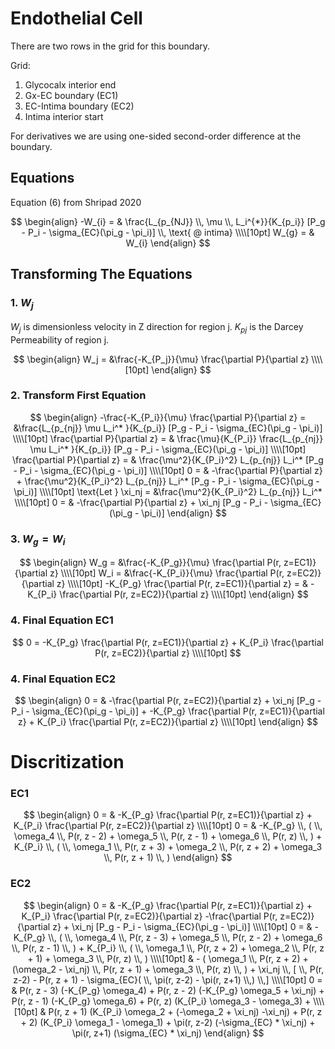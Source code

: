 # Endothelial Cell

There are two rows in the grid for this boundary.

Grid:   
1. Glycocalx interior end  
2. Gx-EC boundary (EC1)  
3. EC-Intima boundary (EC2)  
4. Intima interior start  
 
For derivatives we are using one-sided second-order difference at the boundary.


## Equations

Equation (6) from Shripad 2020

$$
\begin{align}
-W_{i} = & \frac{L_{p_{NJ}} \\, \mu \\, L_i^{*}}{K_{p_i}} [P_g - P_i - \sigma_{EC}(\pi_g - \pi_i)] \\, \text{ @ intima} \\\\[10pt]
W_{g} = & W_{i}
\end{align} 
$$

## Transforming The Equations

### 1. $W_j$  

$W_j$ is dimensionless velocity in Z direction for region j. $K_{pj}$ is the Darcey Permeability of region j.

$$
\begin{align}
W_j = &\frac{-K_{P_j}}{\mu} \frac{\partial P}{\partial z} \\\\[10pt]
\end{align}
$$

### 2. Transform First Equation

$$
\begin{align}
-\frac{-K_{P_i}}{\mu} \frac{\partial P}{\partial z} = &\frac{L_{p_{nj}}  \mu  L_i^* }{K_{p_i}} [P_g - P_i - \sigma_{EC}(\pi_g - \pi_i)] \\\\[10pt]  
\frac{\partial P}{\partial z} = & \frac{\mu}{K_{P_i}}   \frac{L_{p_{nj}}  \mu  L_i^* }{K_{p_i}} [P_g - P_i - \sigma_{EC}(\pi_g - \pi_i)] \\\\[10pt]  
\frac{\partial P}{\partial z} = & \frac{\mu^2}{K_{P_i}^2} L_{p_{nj}}   L_i^* [P_g - P_i - \sigma_{EC}(\pi_g - \pi_i)] \\\\[10pt]  
0 = & -\frac{\partial P}{\partial z} + \frac{\mu^2}{K_{P_i}^2} L_{p_{nj}}   L_i^* [P_g - P_i - \sigma_{EC}(\pi_g - \pi_i)] \\\\[10pt]  
\text{Let } \xi_nj = &\frac{\mu^2}{K_{P_i}^2} L_{p_{nj}}   L_i^* \\\\[10pt]  
0 = & -\frac{\partial P}{\partial z} + \xi_nj [P_g - P_i - \sigma_{EC}(\pi_g - \pi_i)]
\end{align} 
$$

### 3. $W_{g} = W_{i}$

$$
\begin{align}
W_g = &\frac{-K_{P_g}}{\mu} \frac{\partial P(r, z=EC1)}{\partial z} \\\\[10pt]
W_i = &\frac{-K_{P_i}}{\mu} \frac{\partial P(r, z=EC2)}{\partial z} \\\\[10pt]
-K_{P_g} \frac{\partial P(r, z=EC1)}{\partial z} = & -K_{P_i} \frac{\partial P(r, z=EC2)}{\partial z} \\\\[10pt]
\end{align}
$$

### 4. Final Equation EC1

$$
0 = -K_{P_g} \frac{\partial P(r, z=EC1)}{\partial z} + K_{P_i} \frac{\partial P(r, z=EC2)}{\partial z} \\\\[10pt]
$$

### 4. Final Equation EC2

$$
\begin{align}
0 = & -\frac{\partial P(r, z=EC2)}{\partial z} + \xi_nj [P_g - P_i - \sigma_{EC}(\pi_g - \pi_i)] + 
-K_{P_g} \frac{\partial P(r, z=EC1)}{\partial z} + K_{P_i} \frac{\partial P(r, z=EC2)}{\partial z} \\\\[10pt]
\end{align}
$$

# Discritization

### EC1

$$
\begin{align}
0 = & -K_{P_g} \frac{\partial P(r, z=EC1)}{\partial z} + K_{P_i} \frac{\partial P(r, z=EC2)}{\partial z} \\\\[10pt]
0 = & -K_{P_g} \\, ( \\, \omega_4 \\, P(r, z - 2) +  \omega_5 \\, P(r, z - 1) + \omega_6 \\, P(r, z) \\, ) + K_{P_i} \\, ( \\, \omega_1 \\, P(r, z + 3) + \omega_2 \\, P(r, z + 2) + \omega_3 \\, P(r, z + 1) \\, )
\end{align}
$$


### EC2

$$
\begin{align}
0 = & -K_{P_g} \frac{\partial P(r, z=EC1)}{\partial z} + K_{P_i} \frac{\partial P(r, z=EC2)}{\partial z} 
-\frac{\partial P(r, z=EC2)}{\partial z} + \xi_nj [P_g - P_i - \sigma_{EC}(\pi_g - \pi_i)] 
\\\\[10pt]
0 = & -K_{P_g} \\, ( \\, \omega_4 \\, P(r, z - 3) +  \omega_5 \\, P(r, z - 2) + \omega_6 \\, P(r, z - 1) \\, ) + K_{P_i} \\, ( \\, \omega_1 \\, P(r, z + 2) + \omega_2 \\, P(r, z + 1) + \omega_3 \\, P(r, z) \\, )
\\\\[10pt]
& - ( \omega_1 \\, P(r, z + 2) + (\omega_2 - \xi_nj) \\, P(r, z + 1) + \omega_3 \\, P(r, z) \\, ) + \xi_nj \\, [ \\, P(r, z-2) - P(r, z + 1) - \sigma_{EC}( \\, \pi(r, z-2) - \pi(r, z+1) \\,) \\,] 
\\\\[10pt]
0 = & 
P(r, z - 3) (-K_{P_g} \omega_4) + 
P(r, z - 2) (-K_{P_g} \omega_5 + \xi_nj) + 
P(r, z - 1) (-K_{P_g} \omega_6) + 
P(r, z) (K_{P_i} \omega_3 - \omega_3) + 
\\\\[10pt] & 
P(r, z + 1) (K_{P_i} \omega_2 + (-\omega_2 + \xi_nj) -\xi_nj) + 
P(r, z + 2) (K_{P_i} \omega_1 - \omega_1) + 
\pi(r, z-2) (-\sigma_{EC} * \xi_nj) +
\pi(r, z+1) (\sigma_{EC} * \xi_nj)
\end{align}
$$
